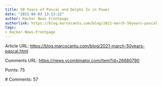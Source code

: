 ```yaml
---
title: 50 Years of Pascal and Delphi Is in Power
date: "2021-04-03 13:13:22"
author: Hacker News Frontpage
authorlink: https://blog.marcocantu.com/blog/2021-march-50years-pascal.html
tags:
- Hacker-News-Frontpage
---
```


<p>Article URL: <a href="https://blog.marcocantu.com/blog/2021-march-50years-pascal.html">https://blog.marcocantu.com/blog/2021-march-50years-pascal.html</a></p>
<p>Comments URL: <a href="https://news.ycombinator.com/item?id=26680790">https://news.ycombinator.com/item?id=26680790</a></p>
<p>Points: 75</p>
<p># Comments: 57</p>
